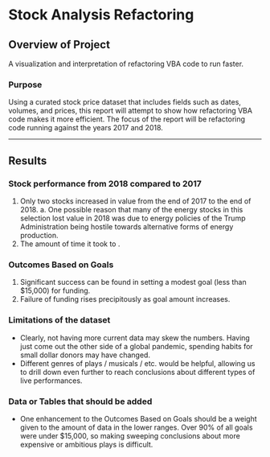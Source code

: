 #  Stock Analysis Refactoring

## Overview of Project
A visualization and interpretation of refactoring VBA code to run faster.

### Purpose
Using a curated stock price dataset that includes fields such as dates, volumes, and prices, this report will attempt to show how refactoring VBA code makes it more efficient.  The focus of the report will be refactoring code running against the years 2017 and 2018.

---

## Results

### Stock performance from 2018 compared to 2017
1. Only two stocks increased in value from the end of 2017 to the end of 2018.
a. One possible reason that many of the energy stocks in this selection lost value in 2018 was due to energy policies of the Trump Administration being hostile towards alternative forms of energy production.
2. The amount of time it took to .

### Outcomes Based on Goals
1. Significant success can be found in setting a modest goal (less than $15,000) for funding.
2. Failure of funding rises precipitously as goal amount increases.

### Limitations of the dataset
- Clearly, not having more current data may skew the numbers.  Having just come out the other side of a global pandemic, spending habits for small dollar donors may have changed.
- Different genres of plays / musicals / etc. would be helpful, allowing us to drill down even further to reach conclusions about different types of live performances.

### Data or Tables that should be added
- One enhancement to the Outcomes Based on Goals should be a weight given to the amount of data in the lower ranges.  Over 90% of all goals were under $15,000, so making sweeping conclusions about more expensive or ambitious plays is difficult.
